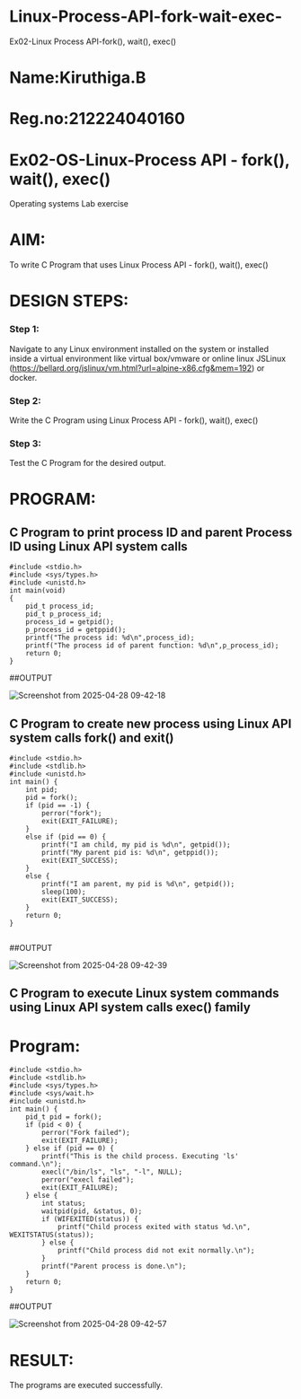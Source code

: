 # Linux-Process-API-fork-wait-exec-
Ex02-Linux Process API-fork(), wait(), exec()

# Name:Kiruthiga.B


# Reg.no:212224040160
# Ex02-OS-Linux-Process API - fork(), wait(), exec()
Operating systems Lab exercise


# AIM:
To write C Program that uses Linux Process API - fork(), wait(), exec()

# DESIGN STEPS:

### Step 1:

Navigate to any Linux environment installed on the system or installed inside a virtual environment like virtual box/vmware or online linux JSLinux (https://bellard.org/jslinux/vm.html?url=alpine-x86.cfg&mem=192) or docker.

### Step 2:

Write the C Program using Linux Process API - fork(), wait(), exec()

### Step 3:

Test the C Program for the desired output. 

# PROGRAM:

## C Program to print process ID and parent Process ID using Linux API system calls

```
#include <stdio.h>
#include <sys/types.h>
#include <unistd.h>
int main(void)
{	
	pid_t process_id;
	pid_t p_process_id;
	process_id = getpid();
	p_process_id = getppid();
	printf("The process id: %d\n",process_id);
	printf("The process id of parent function: %d\n",p_process_id);
	return 0;
}
```

##OUTPUT


![Screenshot from 2025-04-28 09-42-18](https://github.com/user-attachments/assets/4163cbf1-335f-44d9-b458-90d1872643f5)












## C Program to create new process using Linux API system calls fork() and exit()


```
#include <stdio.h>
#include <stdlib.h>
#include <unistd.h>
int main() {
    int pid;
    pid = fork();
    if (pid == -1) {
        perror("fork");
        exit(EXIT_FAILURE);
    }
    else if (pid == 0) {
        printf("I am child, my pid is %d\n", getpid());
        printf("My parent pid is: %d\n", getppid());
        exit(EXIT_SUCCESS);
    }
    else {
        printf("I am parent, my pid is %d\n", getpid());
        sleep(100);
        exit(EXIT_SUCCESS);
    }
    return 0;
}


```


##OUTPUT


![Screenshot from 2025-04-28 09-42-39](https://github.com/user-attachments/assets/7af4635d-1043-4af1-a6ab-6e7addb6eec3)






## C Program to execute Linux system commands using Linux API system calls exec() family



# Program:

```
#include <stdio.h>
#include <stdlib.h>
#include <sys/types.h>
#include <sys/wait.h>
#include <unistd.h>
int main() {
    pid_t pid = fork();
    if (pid < 0) {
        perror("Fork failed");
        exit(EXIT_FAILURE);
    } else if (pid == 0) {
        printf("This is the child process. Executing 'ls' command.\n");
        execl("/bin/ls", "ls", "-l", NULL);
        perror("execl failed");
        exit(EXIT_FAILURE);
    } else {
        int status;
        waitpid(pid, &status, 0); 
        if (WIFEXITED(status)) {
            printf("Child process exited with status %d.\n", WEXITSTATUS(status));
        } else {
            printf("Child process did not exit normally.\n");
        }
        printf("Parent process is done.\n");
    }
    return 0;
}
```



##OUTPUT



![Screenshot from 2025-04-28 09-42-57](https://github.com/user-attachments/assets/cd913c66-99f4-4b64-ba4b-0fb547f59678)















# RESULT:
The programs are executed successfully.
